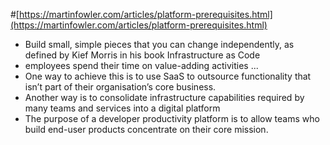 

#[https://martinfowler.com/articles/platform-prerequisites.html](https://martinfowler.com/articles/platform-prerequisites.html)  
* Build small, simple pieces that you can change independently, as defined by Kief Morris in his book Infrastructure as Code  
* employees spend their time on value-adding activities ...  
* One way to achieve this is to use SaaS to outsource functionality that isn’t part of their organisation’s core business.  
* Another way is to consolidate infrastructure capabilities required by many teams and services into a digital platform  
* The purpose of a developer productivity platform is to allow teams who build end-user products concentrate on their core mission.
<!--stackedit_data:
eyJoaXN0b3J5IjpbMTY0NzY2MzUxNF19
-->